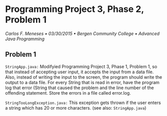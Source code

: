 # Programming Project 3, Phase 2, Problem 1
*Carlos F. Meneses • 03/30/2015 • Bergen Community College • Advanced Java Programming*

## Problem 1
`StringApp.java:` Modifyied Programming Project 3, Phase 1, Problem 1, so that instead of accepting user input, it accepts the input from a data file. Also, instead of writing the input to the screen, the program should write the output to a data file. For	every String that is read in error,	have the program log that error	(String	that caused the	problem	and	the	line number of the offending statement. Store the errors in	a file called error.log.

`StringTooLongException.java:` This exception gets thrown if the user enters a string which has 20 or more characters. (see also: `StringApp.java`)
